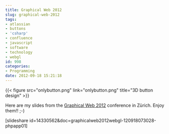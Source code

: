 ```yaml
---
title: Graphical Web 2012
slug: graphical-web-2012
tags:
- atlassian
- buttons
- 'csharp'
- confluence
- javascript
- software
- technology
- webgl
id: 998
categories:
- Programming
date: 2012-09-18 15:21:18
---
```


{{< figure src="onlybutton.png" link="onlybutton.png" title="3D button design" >}}

Here are my slides from the [Graphical Web 2012](http://www.graphicalweb.org "Graphical Web 2012") conference in Zürich. Enjoy them!! ;-)

[slideshare id=14330562&amp;doc=graphicalweb2012webgl-120918073028-phpapp01]
